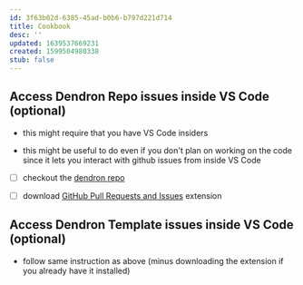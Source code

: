 ```yaml
---
id: 3f63b02d-6385-45ad-b0b6-b797d221d714
title: Cookbook
desc: ''
updated: 1639537669231
created: 1599504980338
stub: false
---
```

## Access Dendron Repo issues inside VS Code (optional)

- this might require that you have VS Code insiders

- this might be useful to do even if you don't plan on working on the code since it lets you interact with github issues from inside VS Code

- [ ] checkout the [dendron repo](https://link.dendron.so/github)

- [ ] download [GitHub Pull Requests and Issues](https://marketplace.visualstudio.com/items?itemName=GitHub.vscode-pull-request-github) extension 

## Access Dendron Template issues inside VS Code (optional)

- follow same instruction as above (minus downloading the extension if you already have it installed)

